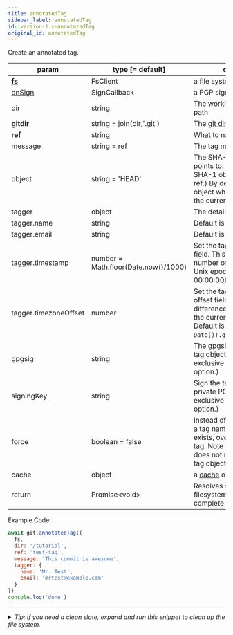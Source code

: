```yaml
---
title: annotatedTag
sidebar_label: annotatedTag
id: version-1.x-annotatedTag
original_id: annotatedTag
---
```


Create an annotated tag.

| param                 | type [= default]                     | description                                                                                                                                                                  |
| --------------------- | ------------------------------------ | ---------------------------------------------------------------------------------------------------------------------------------------------------------------------------- |
| [**fs**](./fs)        | FsClient                             | a file system implementation                                                                                                                                                 |
| [onSign](./onSign)    | SignCallback                         | a PGP signing implementation                                                                                                                                                 |
| dir                   | string                               | The [working tree](dir-vs-gitdir.md) directory path                                                                                                                          |
| **gitdir**            | string = join(dir,'.git')            | The [git directory](dir-vs-gitdir.md) path                                                                                                                                   |
| **ref**               | string                               | What to name the tag                                                                                                                                                         |
| message               | string = ref                         | The tag message to use.                                                                                                                                                      |
| object                | string = 'HEAD'                      | The SHA-1 object id the tag points to. (Will resolve to a SHA-1 object id if value is a ref.) By default, the commit object which is referred by the current `HEAD` is used. |
| tagger                | object                               | The details about the tagger.                                                                                                                                                |
| tagger.name           | string                               | Default is `user.name` config.                                                                                                                                               |
| tagger.email          | string                               | Default is `user.email` config.                                                                                                                                              |
| tagger.timestamp      | number = Math.floor(Date.now()/1000) | Set the tagger timestamp field. This is the integer number of seconds since the Unix epoch (1970-01-01 00:00:00).                                                            |
| tagger.timezoneOffset | number                               | Set the tagger timezone offset field. This is the difference, in minutes, from the current timezone to UTC. Default is `(new Date()).getTimezoneOffset()`.                   |
| gpgsig                | string                               | The gpgsig attached to the tag object. (Mutually exclusive with the `signingKey` option.)                                                                                    |
| signingKey            | string                               | Sign the tag object using this private PGP key. (Mutually exclusive with the `gpgsig` option.)                                                                               |
| force                 | boolean = false                      | Instead of throwing an error if a tag named `ref` already exists, overwrite the existing tag. Note that this option does not modify the original tag object itself.          |
| cache                 | object                               | a [cache](cache.md) object                                                                                                                                                   |
| return                | Promise\<void\>                      | Resolves successfully when filesystem operations are complete                                                                                                                |

Example Code:

```js live
await git.annotatedTag({
  fs,
  dir: '/tutorial',
  ref: 'test-tag',
  message: 'This commit is awesome',
  tagger: {
    name: 'Mr. Test',
    email: 'mrtest@example.com'
  }
})
console.log('done')
```


---

<details>
<summary><i>Tip: If you need a clean slate, expand and run this snippet to clean up the file system.</i></summary>

```js live
window.fs = new LightningFS('fs', { wipe: true })
window.pfs = window.fs.promises
console.log('done')
```
</details>

<script>
(function rewriteEditLink() {
  const el = document.querySelector('a.edit-page-link.button');
  if (el) {
    el.href = 'https://github.com/isomorphic-git/isomorphic-git/edit/main/src/api/annotatedTag.js';
  }
})();
</script>